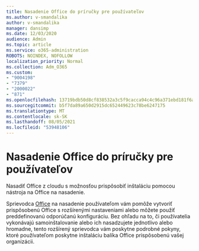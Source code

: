 ```yaml
---
title: Nasadenie Office do príručky pre používateľov
ms.author: v-smandalika
author: v-smandalika
manager: dansimp
ms.date: 12/03/2020
audience: Admin
ms.topic: article
ms.service: o365-administration
ROBOTS: NOINDEX, NOFOLLOW
localization_priority: Normal
ms.collection: Adm_O365
ms.custom:
- "9004198"
- "7379"
- "2000022"
- "871"
ms.openlocfilehash: 13719bdb50d8cf838532a3c5f9cacca94c4c96a371ebd181f6ab04b3c51db0a0
ms.sourcegitcommit: b5f7da89a650d2915dc652449623c78be6247175
ms.translationtype: MT
ms.contentlocale: sk-SK
ms.lasthandoff: 08/05/2021
ms.locfileid: "53948106"
---
```

# <a name="deploy-office-to-your-users-guide"></a>Nasadenie Office do príručky pre používateľov

Nasadiť Office z cloudu s možnosťou prispôsobiť inštaláciu pomocou nástroja na Office na nasadenie.

Sprievodca [Office](https://go.microsoft.com/fwlink/?linkid=2146451) na nasadenie používateľom vám pomôže vytvoriť prispôsobenú Office s rozšírenými nastaveniami alebo môžete použiť preddefinovanú odporúčanú konfiguráciu. Bez ohľadu na to, či používatelia vykonávajú samoinštalovanie alebo ich nasadzujete jednotlivo alebo hromadne, tento rozšírený sprievodca vám poskytne podrobné pokyny, ktoré používateľom poskytne inštaláciu balíka Office prispôsobenú vašej organizácii.